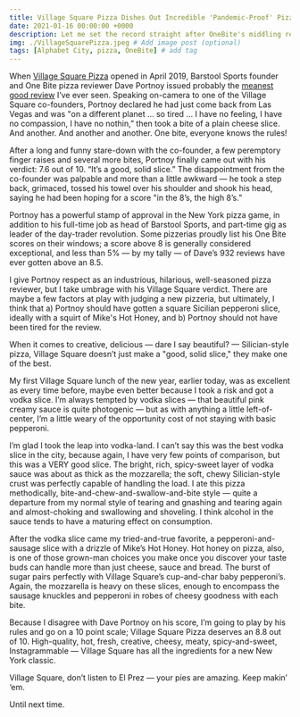 ```yaml
---
title: Village Square Pizza Dishes Out Incredible 'Pandemic-Proof' Pizza Slices
date: 2021-01-16 00:00:00 +0000
description: Let me set the record straight after OneBite's middling review...
img: ./VillageSquarePizza.jpeg # Add image post (optional)
tags: [Alphabet City, pizza, OneBite] # add tag
---
```

When <a href='http://villagesquarepizzanyc.com/' target='blank'>Village Square Pizza</a> opened in April 2019, Barstool Sports founder and One Bite pizza reviewer Dave Portnoy issued probably the <a href='https://www.youtube.com/watch?v=nil3KqEx7dM' target='blank'>meanest good review</a> I’ve ever seen. Speaking on-camera to one of the Village Square co-founders, Portnoy declared he had just come back from Las Vegas and was "on a different planet … so tired … I have no feeling, I have no compassion, I have no nothin,” then took a bite of a plain cheese slice. And another. And another and another. One bite, everyone knows the rules!

After a long and funny stare-down with the co-founder, a few peremptory finger raises and several more bites, Portnoy finally came out with his verdict: 7.6 out of 10. “It’s a good, solid slice.” The disappointment from the co-founder was palpable and more than a little awkward — he took a step back, grimaced, tossed his towel over his shoulder and shook his head, saying he had been hoping for a score "in the 8’s, the high 8’s.”

Portnoy has a powerful stamp of approval in the New York pizza game, in addition to his full-time job as head of Barstool Sports, and part-time gig as leader of the day-trader revolution. Some pizzerias proudly list his One Bite scores on their windows; a score above 8 is generally considered exceptional, and less than 5% — by my tally — of Dave’s 932 reviews have ever gotten above an 8.5.

I give Portnoy respect as an industrious, hilarious, well-seasoned pizza reviewer, but I take umbrage with his Village Square verdict. There are maybe a few factors at play with judging a new pizzeria, but ultimately, I think that a) Portnoy should have gotten a square Sicilian pepperoni slice, ideally with a squirt of Mike's Hot Honey, and b) Portnoy should not have been tired for the review.

When it comes to creative, delicious — dare I say beautiful? — Silician-style pizza, Village Square doesn’t just make a "good, solid slice," they make one of the best.

My first Village Square lunch of the new year, earlier today, was as excellent as every time before, maybe even better because I took a risk and got a vodka slice. I’m always tempted by vodka slices — that beautiful pink creamy sauce is quite photogenic — but as with anything a little left-of-center, I’m a little weary of the opportunity cost of not staying with basic pepperoni.

I’m glad I took the leap into vodka-land. I can’t say this was the best vodka slice in the city, because again, I have very few points of comparison, but this was a VERY good slice. The bright, rich, spicy-sweet layer of vodka sauce was about as thick as the mozzarella; the soft, chewy Silician-style crust was perfectly capable of handling the load. I ate this pizza methodically, bite-and-chew-and-swallow-and-bite style — quite a departure from my normal style of tearing and gnashing and tearing again and almost-choking and swallowing and shoveling. I think alcohol in the sauce tends to have a maturing effect on consumption.

After the vodka slice came my tried-and-true favorite, a pepperoni-and-sausage slice with a drizzle of Mike’s Hot Honey. Hot honey on pizza, also, is one of those grown-man choices you make once you discover your taste buds can handle more than just cheese, sauce and bread. The burst of sugar pairs perfectly with Village Square’s cup-and-char baby pepperoni’s. Again, the mozzarella is heavy on these slices, enough to encompass the sausage knuckles and pepperoni in robes of cheesy goodness with each bite.

Because I disagree with Dave Portnoy on his score, I’m going to play by his rules and go on a 10 point scale; Village Square Pizza deserves an 8.8 out of 10. High-quality, hot, fresh, creative, cheesy, meaty, spicy-and-sweet, Instagrammable — Village Square has all the ingredients for a new New York classic.

Village Square, don’t listen to El Prez — your pies are amazing. Keep makin’ ‘em.

Until next time.  